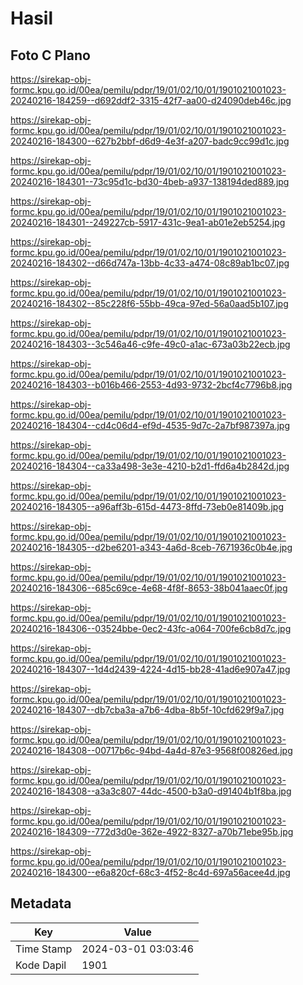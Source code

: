 # Hasil

## Foto C Plano

https://sirekap-obj-formc.kpu.go.id/00ea/pemilu/pdpr/19/01/02/10/01/1901021001023-20240216-184259--d692ddf2-3315-42f7-aa00-d24090deb46c.jpg

https://sirekap-obj-formc.kpu.go.id/00ea/pemilu/pdpr/19/01/02/10/01/1901021001023-20240216-184300--627b2bbf-d6d9-4e3f-a207-badc9cc99d1c.jpg

https://sirekap-obj-formc.kpu.go.id/00ea/pemilu/pdpr/19/01/02/10/01/1901021001023-20240216-184301--73c95d1c-bd30-4beb-a937-138194ded889.jpg

https://sirekap-obj-formc.kpu.go.id/00ea/pemilu/pdpr/19/01/02/10/01/1901021001023-20240216-184301--249227cb-5917-431c-9ea1-ab01e2eb5254.jpg

https://sirekap-obj-formc.kpu.go.id/00ea/pemilu/pdpr/19/01/02/10/01/1901021001023-20240216-184302--d66d747a-13bb-4c33-a474-08c89ab1bc07.jpg

https://sirekap-obj-formc.kpu.go.id/00ea/pemilu/pdpr/19/01/02/10/01/1901021001023-20240216-184302--85c228f6-55bb-49ca-97ed-56a0aad5b107.jpg

https://sirekap-obj-formc.kpu.go.id/00ea/pemilu/pdpr/19/01/02/10/01/1901021001023-20240216-184303--3c546a46-c9fe-49c0-a1ac-673a03b22ecb.jpg

https://sirekap-obj-formc.kpu.go.id/00ea/pemilu/pdpr/19/01/02/10/01/1901021001023-20240216-184303--b016b466-2553-4d93-9732-2bcf4c7796b8.jpg

https://sirekap-obj-formc.kpu.go.id/00ea/pemilu/pdpr/19/01/02/10/01/1901021001023-20240216-184304--cd4c06d4-ef9d-4535-9d7c-2a7bf987397a.jpg

https://sirekap-obj-formc.kpu.go.id/00ea/pemilu/pdpr/19/01/02/10/01/1901021001023-20240216-184304--ca33a498-3e3e-4210-b2d1-ffd6a4b2842d.jpg

https://sirekap-obj-formc.kpu.go.id/00ea/pemilu/pdpr/19/01/02/10/01/1901021001023-20240216-184305--a96aff3b-615d-4473-8ffd-73eb0e81409b.jpg

https://sirekap-obj-formc.kpu.go.id/00ea/pemilu/pdpr/19/01/02/10/01/1901021001023-20240216-184305--d2be6201-a343-4a6d-8ceb-7671936c0b4e.jpg

https://sirekap-obj-formc.kpu.go.id/00ea/pemilu/pdpr/19/01/02/10/01/1901021001023-20240216-184306--685c69ce-4e68-4f8f-8653-38b041aaec0f.jpg

https://sirekap-obj-formc.kpu.go.id/00ea/pemilu/pdpr/19/01/02/10/01/1901021001023-20240216-184306--03524bbe-0ec2-43fc-a064-700fe6cb8d7c.jpg

https://sirekap-obj-formc.kpu.go.id/00ea/pemilu/pdpr/19/01/02/10/01/1901021001023-20240216-184307--1d4d2439-4224-4d15-bb28-41ad6e907a47.jpg

https://sirekap-obj-formc.kpu.go.id/00ea/pemilu/pdpr/19/01/02/10/01/1901021001023-20240216-184307--db7cba3a-a7b6-4dba-8b5f-10cfd629f9a7.jpg

https://sirekap-obj-formc.kpu.go.id/00ea/pemilu/pdpr/19/01/02/10/01/1901021001023-20240216-184308--00717b6c-94bd-4a4d-87e3-9568f00826ed.jpg

https://sirekap-obj-formc.kpu.go.id/00ea/pemilu/pdpr/19/01/02/10/01/1901021001023-20240216-184308--a3a3c807-44dc-4500-b3a0-d91404b1f8ba.jpg

https://sirekap-obj-formc.kpu.go.id/00ea/pemilu/pdpr/19/01/02/10/01/1901021001023-20240216-184309--772d3d0e-362e-4922-8327-a70b71ebe95b.jpg

https://sirekap-obj-formc.kpu.go.id/00ea/pemilu/pdpr/19/01/02/10/01/1901021001023-20240216-184300--e6a820cf-68c3-4f52-8c4d-697a56acee4d.jpg


## Metadata

| Key        | Value               |
| ---------- | ------------------- |
| Time Stamp | 2024-03-01 03:03:46 |
| Kode Dapil | 1901                |



